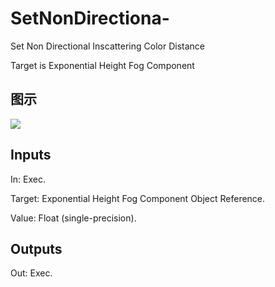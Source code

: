 # SetNonDirectiona-

Set Non Directional Inscattering Color Distance

Target is Exponential Height Fog Component

## 图示

![]($-20221218-20340229.png)

## Inputs

In: Exec.

Target: Exponential Height Fog Component Object Reference.

Value: Float (single-precision).  

## Outputs

Out: Exec.

